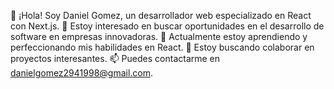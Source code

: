 👋 ¡Hola! Soy Daniel Gomez, un desarrollador web especializado en React con Next.js.
👀 Estoy interesado en buscar oportunidades en el desarrollo de software en empresas innovadoras.
🌱 Actualmente estoy aprendiendo y perfeccionando mis habilidades en React.
💞️ Estoy buscando colaborar en proyectos interesantes.
📫 Puedes contactarme en danielgomez2941998@gmail.com.

